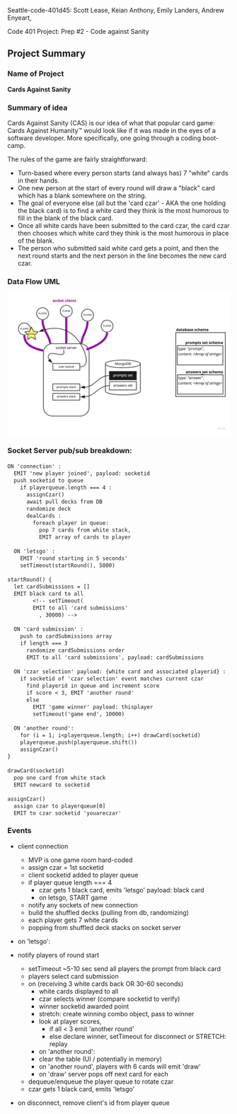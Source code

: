 Seattle-code-401d45: Scott Lease, Keian Anthony, Emily Landers, Andrew Enyeart,

Code 401 Project: Prep #2 - Code against Sanity

## Project Summary

### Name of Project

**Cards Against Sanity**

### Summary of idea

Cards Against Sanity (CAS) is our idea of what that popular card game: Cards Against Humanity™ would look like if it was made in the eyes of a software developer. More specifically, one going through a coding boot-camp.

The rules of the game are fairly straightforward:

* Turn-based where every person starts (and always has) 7 "white" cards in their hands.
* One new person at the start of every round will draw a "black" card which has a blank somewhere on the string.
* The goal of everyone else (all but the 'card czar' - AKA the one holding the black card) is to find a white card they think is the most humorous to fill in the blank of the black card.
* Once all white cards have been submitted to the card czar, the card czar then chooses which white card they think is the most humorous in place of the blank.
* The person who submitted said white card gets a point, and then the next round starts and the next person in the line becomes the new card czar.

### Data Flow UML

![Data Flow Diagram](./UML.jpg)

### Socket Server pub/sub breakdown:

```
ON 'connection' :
  EMIT 'new player joined', payload: socketid
  push socketid to queue
    if playerqueue.length === 4 :
      assignCzar()
      await pull decks from DB
      randomize deck  
      dealCards : 
        foreach player in queue:
          pop 7 cards from white stack, 
          EMIT array of cards to player 
  
  ON 'letsgo' :
    EMIT 'round starting in 5 seconds'
    setTimeout(startRound(), 5000)

startRound() {
  let cardSubmissions = []
  EMIT black card to all
        <!-- setTimeout( 
        EMIT to all 'card submissions'
          , 30000) -->

  ON 'card submission' :
    push to cardSubmissions array
    if length === 3
      randomize cardSubmissions order
      EMIT to all 'card submissions', payload: cardSubmissions

  ON 'czar selection' payload: {white card and associated playerid} :
    if socketid of 'czar selection' event matches current czar
      find playerid in queue and increment score
      if score < 3, EMIT 'another round'
      else 
        EMIT 'game winner' payload: thisplayer 
        setTimeout('game end', 10000)
  
  ON 'another round':
    for (i = 1; i<playerqueue.length; i++) drawCard(socketid)
    playerqueue.push(playerqueue.shift())
    assignCzar()
}

drawCard(socketid) 
  pop one card from white stack
  EMIT newcard to socketid

assignCzar()
  assign czar to playerqueue[0]
  EMIT to czar socketid 'youareczar'

```

### Events

- client connection
  - MVP is one game room hard-coded
  - assign czar = 1st socketid
  - client socketid added to player queue
  - if player queue length === 4
    - czar gets 1 black card, emits 'letsgo' payload: black card
    - on letsgo, START game 
  - notify any sockets of new connection
  - build the shuffled decks (pulling from db, randomizing)
  - each player gets 7 white cards
  - popping from shuffled deck stacks on socket server

- on 'letsgo':
- notify players of round start
  - setTimeout ~5-10 sec send all players the prompt from black card
  - players select card submission
  - on (receiving 3 white cards back OR 30-60 seconds)
    - white cards displayed to all
    - czar selects winner (compare socketid to verify)
    - winner socketid awarded point
    - stretch: create winning combo object, pass to winner
    - look at player scores, 
      - if all < 3 emit 'another round'
      - else declare winner, setTimeout for disconnect or STRETCH: replay
    - on 'another round':
    - clear the table (UI / potentially in memory)
    - on 'another round', players with 6 cards will emit 'draw'
    - on 'draw' server pops off next card for each
  - dequeue/enqueue the player queue to rotate czar
  - czar gets 1 black card, emits 'letsgo'

- on disconnect, remove client's id from player queue